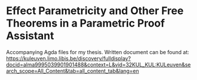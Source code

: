 # Effect Parametricity and Other Free Theorems in a Parametric Proof Assistant
Accompanying Agda files for my thesis. Written document can be found at: https://kuleuven.limo.libis.be/discovery/fulldisplay?docid=alma9995039901901488&context=L&vid=32KUL_KUL:KULeuven&search_scope=All_Content&tab=all_content_tab&lang=en
